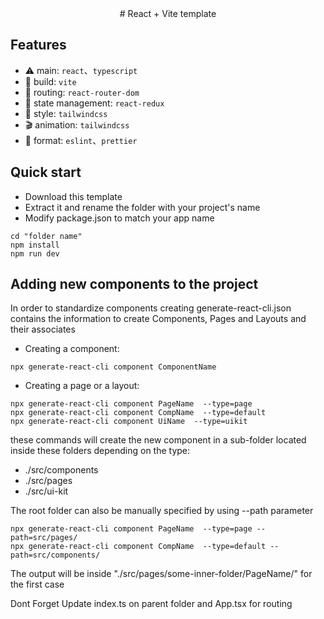 <div align="center" markdown="1">
# React + Vite template
<br>
</div>

## Features

- ⚠️ main: `react`、`typescript`
- 🚚 build: `vite`
- 🚀 routing: `react-router-dom`
- 🚧 state management: `react-redux`
- 🎨 style: `tailwindcss`
- 🎬 animation: `tailwindcss`
- 📒 format: `eslint`、`prettier`

## Quick start
- Download this template
- Extract it and rename the folder with your project's name
- Modify package.json to match your app name
```
cd "folder name"
npm install 
npm run dev
```

## Adding new components to the project
In order to standardize components creating generate-react-cli.json contains the information to create Components, Pages and Layouts and their associates
- Creating a component:
```
npx generate-react-cli component ComponentName 
```
- Creating a page or a layout:
```
npx generate-react-cli component PageName  --type=page
npx generate-react-cli component CompName  --type=default
npx generate-react-cli component UiName  --type=uikit
```
these commands will create the new component in a sub-folder located inside these folders depending on the type:
- ./src/components
- ./src/pages
- ./src/ui-kit

The root folder can also be manually specified by using --path parameter
```
npx generate-react-cli component PageName  --type=page --path=src/pages/
npx generate-react-cli component CompName  --type=default --path=src/components/
```
The output will be inside "./src/pages/some-inner-folder/PageName/" for the first case

Dont Forget Update index.ts on parent folder and App.tsx for routing